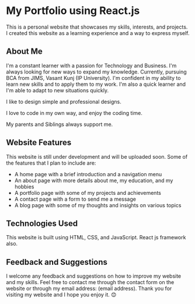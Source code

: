# My Portfolio using React.js

This is a personal website that showcases my skills, interests, and projects. I created this website as a learning experience and a way to express myself.

## About Me

I'm a constant learner with a passion for Technology and Business. I'm always looking for new ways to expand my knowledge. Currently, pursuing BCA from JIMS, Vasant Kunj (IP University). I'm confident in my ability to learn new skills and to apply them to my work. I'm also a quick learner and I'm able to adapt to new situations quickly.

I like to design simple and professional designs.

I love to code in my own way, and enjoy the coding time.

My parents and Siblings always support me.

## Website Features

This website is still under development and will be uploaded soon. Some of the features that I plan to include are:

- A home page with a brief introduction and a navigation menu
- An about page with more details about me, my education, and my hobbies
- A portfolio page with some of my projects and achievements
- A contact page with a form to send me a message
- A blog page with some of my thoughts and insights on various topics

## Technologies Used

This website is built using HTML, CSS, and JavaScript.
React js framework also.

## Feedback and Suggestions

I welcome any feedback and suggestions on how to improve my website and my skills. Feel free to contact me through the contact form on the website or through my email address: (email address). Thank you for visiting my website and I hope you enjoy it. 😊